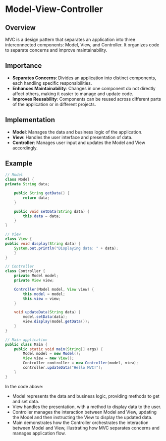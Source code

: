 # Model-View-Controller

## Overview
MVC is a design pattern that separates an application into three interconnected components: Model, View, and Controller. It organizes code to separate concerns and improve maintainability.

## Importance
- **Separates Concerns**: Divides an application into distinct components, each handling specific responsibilities.
- **Enhances Maintainability**: Changes in one component do not directly affect others, making it easier to manage and update code.
- **Improves Reusability**: Components can be reused across different parts of the application or in different projects.

## Implementation
- **Model**: Manages the data and business logic of the application.
- **View**: Handles the user interface and presentation of data. 
- **Controller**: Manages user input and updates the Model and View accordingly.

## Example
```java
// Model
class Model {
private String data;

    public String getData() {
        return data;
    }

    public void setData(String data) {
        this.data = data;
    }
}

// View
class View {
public void display(String data) {
    System.out.println("Displaying data: " + data);
    }
}

// Controller
class Controller {
    private Model model;
    private View view;

    Controller(Model model, View view) {
        this.model = model;
        this.view = view;
    }

    void updateData(String data) {
        model.setData(data);
        view.display(model.getData());
    }
}

// Main application
public class Main {
    public static void main(String[] args) {
        Model model = new Model();
        View view = new View();
        Controller controller = new Controller(model, view);
        controller.updateData("Hello MVC!");
    }
}
```
In the code above:
- Model represents the data and business logic, providing methods to get and set data.
- View handles the presentation, with a method to display data to the user.
- Controller manages the interaction between Model and View, updating the Model and then instructing the View to display the updated data.
- Main demonstrates how the Controller orchestrates the interaction between Model and View, illustrating how MVC separates concerns and manages application flow.

